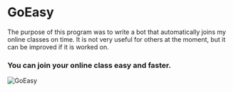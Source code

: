 # GoEasy
The purpose of this program was to write a bot that automatically joins my online classes on time. It is not very useful for others at the moment, but it can be improved if it is worked on.


### You can join your online class easy and faster.

![GoEasy](https://user-images.githubusercontent.com/77537079/124906548-d9409c00-dfef-11eb-8fde-7823d14897f9.png)
